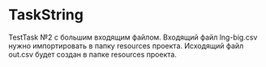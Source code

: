 # TaskString
TestTask №2 с большим входящим файлом.
Входящий файл lng-big.csv нужно импортировать в папку resources проекта. Исходящий файл out.csv будет создан в папке resources проекта.
